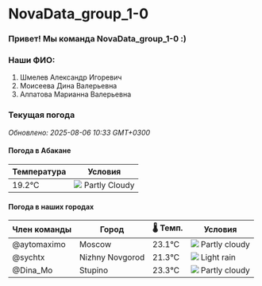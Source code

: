 # NovaData_group_1-0
### Привет! Мы команда NovaData_group_1-0 :)

### Наши ФИО:
1. Шмелев Александр Игоревич
2. Моисеева Дина Валерьевна
3. Алпатова Марианна Валерьевна

### Текущая погода
<!-- WEATHER:START -->
_Обновлено: 2025-08-06 10:33 GMT+0300_

#### Погода в Абакане

| Температура | Условия |
|-------------|----------|
| 19.2°C     | ![](https://cdn.weatherapi.com/weather/64x64/day/116.png) Partly Cloudy |

#### Погода в наших городах

| Член команды  | Город               | 🌡️ Темп.  | Условия          |
|---------------|---------------------|-----------|--------------------|
| @aytomaximo    | Moscow              |   23.1°C | ![](https://cdn.weatherapi.com/weather/64x64/day/116.png) Partly cloudy |
| @sychtx        | Nizhny Novgorod     |   21.3°C | ![](https://cdn.weatherapi.com/weather/64x64/day/296.png) Light rain   |
| @Dina_Mo       | Stupino             |   23.3°C | ![](https://cdn.weatherapi.com/weather/64x64/day/116.png) Partly cloudy |

<!-- WEATHER:END -->
